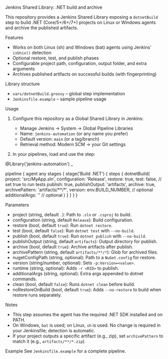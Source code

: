 Jenkins Shared Library: .NET build and archive

This repository provides a Jenkins Shared Library exposing a `dotnetBuild` step to build .NET (Core/5+/6+/7+) projects on Linux or Windows agents and archive the published artifacts.

Features
- Works on both Linux (sh) and Windows (bat) agents using Jenkins' `isUnix()` detection
- Optional restore, test, and publish phases
- Configurable project path, configuration, output folder, and extra arguments
- Archives published artifacts on successful builds (with fingerprinting)

Library structure
- `vars/dotnetBuild.groovy` – global step implementation
- `Jenkinsfile.example` – sample pipeline usage

Usage
1) Configure this repository as a Global Shared Library in Jenkins:
   - Manage Jenkins → System → Global Pipeline Libraries
   - Name: `jenkins-automation` (or any name you prefer)
   - Default version: `main` (or a tag/branch)
   - Retrieval method: Modern SCM → your Git settings

2) In your pipelines, load and use the step:

@Library('jenkins-automation') _

pipeline {
  agent any
  stages {
    stage('Build .NET') {
      steps {
        dotnetBuild(
          project: 'src/MyApp.sln',
          configuration: 'Release',
          restore: true,
          test: false,            // set true to run tests
          publish: true,
          publishOutput: 'artifacts',
          archive: true,
          archivePattern: 'artifacts/**/*',
          version: env.BUILD_NUMBER, // optional
          additionalArgs: ''          // optional
        )
      }
    }
  }
}

Parameters
- project (string, default `.`): Path to `.sln` or `.csproj` to build.
- configuration (string, default `Release`): Build configuration.
- restore (bool, default `true`): Run `dotnet restore`.
- test (bool, default `false`): Run `dotnet test` with `--no-build`.
- publish (bool, default `true`): Run `dotnet publish` with `--no-build`.
- publishOutput (string, default `artifacts`): Output directory for publish.
- archive (bool, default `true`): Archive artifacts after publish.
- archivePattern (string, default `artifacts/**/*`): Glob for archived files.
- nugetConfigPath (string, optional): Path to a `NuGet.config` for restore.
- version (string/number, optional): Sets `-p:Version=<value>`.
- runtime (string, optional): Adds `-r <RID>` to publish.
- additionalArgs (string, optional): Extra args appended to dotnet commands.
- clean (bool, default `false`): Runs `dotnet clean` before build.
- noRestoreOnBuild (bool, default `true`): Adds `--no-restore` to build when restore runs separately.

Notes
- This step assumes the agent has the required .NET SDK installed and on PATH.
- On Windows, `bat` is used; on Linux, `sh` is used. No change is required in your Jenkinsfile; detection is automatic.
- If your project outputs a specific artifact (e.g., zip), set `archivePattern` to match it (e.g., `artifacts/**/*.zip`).

Example
See `Jenkinsfile.example` for a complete pipeline.
